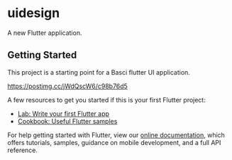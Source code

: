 # uidesign

A new Flutter application.

## Getting Started

This project is a starting point for a Basci flutter UI application.

https://postimg.cc/jWdQscW6/c98b76d5

A few resources to get you started if this is your first Flutter project:

- [Lab: Write your first Flutter app](https://flutter.dev/docs/get-started/codelab)
- [Cookbook: Useful Flutter samples](https://flutter.dev/docs/cookbook)

For help getting started with Flutter, view our
[online documentation](https://flutter.dev/docs), which offers tutorials,
samples, guidance on mobile development, and a full API reference.
